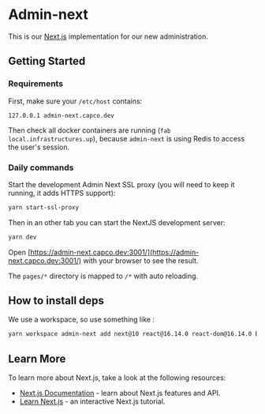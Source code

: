 # Admin-next

This is our [Next.js](https://nextjs.org/) implementation for our new administration.
## Getting Started

### Requirements

First, make sure your `/etc/host` contains:

```
127.0.0.1 admin-next.capco.dev
```

Then check all docker containers are running (`fab local.infrastructures.up`), because `admin-next` is using Redis to access the user's session.

### Daily commands

Start the development Admin Next SSL proxy (you will need to keep it running, it adds HTTPS support):

```bash
yarn start-ssl-proxy
```

Then in an other tab you can start the NextJS development server:

```bash
yarn dev
```

Open [https://admin-next.capco.dev:3001/](https://admin-next.capco.dev:3001/) with your browser to see the result.

The `pages/*` directory is mapped to `/*` with auto reloading. 

## How to install deps

We use a workspace, so use something like :

```bash
yarn workspace admin-next add next@10 react@16.14.0 react-dom@16.14.0 babel-plugin-relay @babel/preset-flow @babel/preset-react
```

## Learn More

To learn more about Next.js, take a look at the following resources:

- [Next.js Documentation](https://nextjs.org/docs) - learn about Next.js features and API.
- [Learn Next.js](https://nextjs.org/learn) - an interactive Next.js tutorial.
